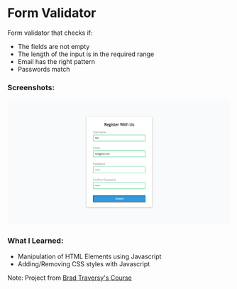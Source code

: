 # Form Validator

Form validator that checks if:

- The fields are not empty
- The length of the input is in the required range
- Email has the right pattern
- Passwords match

### Screenshots:

![random Image](https://github.com/lucas3z/form-validator/blob/master/screenshots/form.png?raw=true)

### What I Learned:

- Manipulation of HTML Elements using Javascript
- Adding/Removing CSS styles with Javascript

Note: Project from [Brad Traversy's Course](https://vanillawebprojects.com/)
